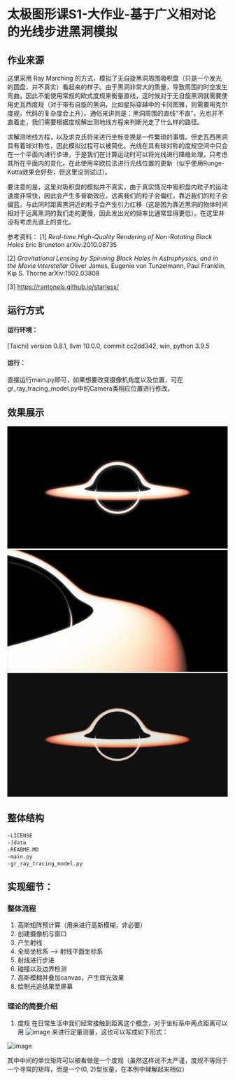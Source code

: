 # 太极图形课S1-大作业-基于广义相对论的光线步进黑洞模拟

## 作业来源
这里采用 Ray Marching 的方式，模拟了无自旋黑洞周围吸积盘（只是一个发光的圆盘，并不真实）看起来的样子。由于黑洞非常大的质量，导致周围的时空发生弯曲，因此不能使用常规的欧式度规来衡量直线，这时候对于无自旋黑洞就需要使用史瓦西度规（对于带有自旋的黑洞，比如星际穿越中的卡冈图雅，则需要用克尔度规，代码的复杂度会上升）。通俗来讲则是：黑洞周围的直线“不直”，光也并不直着走，我们需要根据度规解出测地线方程来判断光走了什么样的路径。

求解测地线方程，以及求克氏符来进行坐标变换是一件繁琐的事情。但史瓦西黑洞具有着球对称性，因此模拟过程可以被简化。光线在具有球对称的度规空间中只会在一个平面内进行步进，于是我们在计算运动时可以将光线进行降维处理，只考虑其所在平面内的变化。在此使用辛欧拉法进行光线位置的更新（似乎使用Runge-Kutta效果会好些，但这里没测试过）。

要注意的是，这里对吸积盘的模拟并不真实，由于真实情况中吸积盘内粒子的运动速度非常快，因此会产生多普勒效应，远离我们的粒子会偏红，靠近我们的粒子会偏蓝。与此同时距离黑洞近的粒子会产生引力红移（这是因为靠近黑洞的物体时间相对于远离黑洞的我们走的更慢，因此发出光的频率比通常显得更低）。在这里并没有考虑光谱上的变化。

参考资料：
[1] _Real-time High-Quality Rendering of Non-Rotating Black Holes_ Eric Bruneton 	arXiv:2010.08735

[2] _Gravitational Lensing by Spinning Black Holes in Astrophysics, and in the Movie Interstellar_ Oliver James, Eugenie von Tunzelmann, Paul Franklin, Kip S. Thorne  arXiv:1502.03808

[3] https://rantonels.github.io/starless/

## 运行方式

#### 运行环境：
[Taichi] version 0.8.1, llvm 10.0.0, commit cc2dd342, win, python 3.9.5

#### 运行：
直接运行main.py即可，如果想要改变摄像机角度以及位置，可在gr_ray_tracing_model.py中的Camera类相应位置进行修改。

## 效果展示
![blackhole demo1](./data/small_angle.png)
![blackhole demo2](./data/side.png)
![blackhole demo3](./data/moving.gif)

## 整体结构

```
-LICENSE
-|data
-README.MD
-main.py
-gr_ray_tracing_model.py
```

## 实现细节：

### 整体流程
1. 高斯矩阵预计算（用来进行高斯模糊，非必要）
2. 创建摄像机与窗口
3. 产生射线
4. 全局坐标系 --> 射线平面坐标系
5. 射线进行步进
6. 碰撞以及边界检测
7. 高斯模糊并叠加canvas，产生辉光效果
8. 绘制光追结果至屏幕

### 理论的简要介绍
1. 度规
在日常生活中我们经常接触到距离这个概念，对于坐标系中两点距离可以用 ![image](https://user-images.githubusercontent.com/85424334/146204255-0e2ce6d1-4ed2-4fb9-9ca6-1559eacb57f9.png)
 来进行定量测量，这也可以写成如下形式：
 
 ![image](https://user-images.githubusercontent.com/85424334/146205218-d2702376-482f-4014-a46d-0bbf4a965a8f.png)

其中中间的单位矩阵可以被看做是一个度规（虽然这样说不太严谨，度规不等同于一个寻常的矩阵，而是一个(0, 2)型张量，在本例中理解起来相似）


